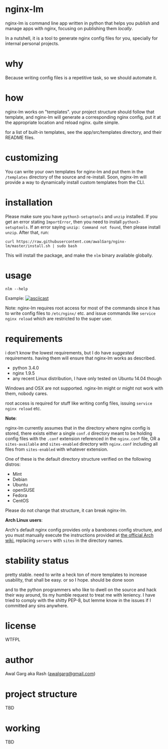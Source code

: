 # nginx-lm

nginx-lm is command line app written in python that helps you publish and manage apps with nginx, focusing on publishing them _locally_.

In a nutshell, it is a tool to generate nginx config files for you, specially for internal personal projects.

# why

Because writing config files is a repetitive task, so we should automate it.

# how

nginx-lm works on "templates". your project structure should follow that template, and nginx-lm will generate a corresponding nginx config, put it at the appropriate location and reload nginx. quite simple.

for a list of built-in templates, see the app/src/templates directory, and their README files.

# customizing

You can write your own templates for nginx-lm and put them in the `/templates` directory of the source and re-install. Soon, nginx-lm will provide a way to dynamically install custom templates from the CLI.

# installation

Please make sure you have `python3-setuptools` and `unzip` installed. If you get an error stating `ImportError`, then you need to install `python3-setuptools`. If an error saying `unzip: Command not found`, then please install `unzip`. After that, run:

```
curl https://raw.githubusercontent.com/awalGarg/nginx-lm/master/install.sh | sudo bash
```

This will install the package, and make the `nlm` binary available globally.

# usage

```
nlm --help
```
Example: [![asciicast](https://asciinema.org/a/27698.png)](https://asciinema.org/a/27698)

Note: nginx-lm requires root access for most of the commands since it has to write config files to `/etc/nginx/` etc. and issue commands like `service nginx reload` which are restricted to the super user.

# requirements

i don't know the lowest requirements, but I do have *suggested* requirements. having them will ensure that nginx-lm works as described.

- python 3.4.0
- nginx 1.9.5
- any recent Linux distribution, I have only tested on Ubuntu 14.04 though

Windows and OSX are not supported. nginx-lm might or might not work with them, nobody cares.

root access is required for stuff like writing config files, issuing `service nginx reload` etc.

**Note**:

nginx-lm currently assumes that in the directory where nginx config is stored, there exists either a single `conf.d` directory meant to be holding config files with the `.conf` extension referenced in the `nginx.conf` file, OR a `sites-available` and `sites-enabled` directory with `nginx.conf` including all files from `sites-enabled` with whatever extension.

One of these is the default directory structure verified on the following distros:

 - Mint
 - Debian
 - Ubuntu
 - openSUSE
 - Fedora
 - CentOS

Please do not change that structure, it can break nginx-lm.

**Arch Linux users**:

Arch's default nginx config provides only a barebones config structure, and you must manually execute the instructions provided at [the official Arch wiki](https://wiki.archlinux.org/index.php/Nginx#Managing_server_entries), replacing `servers` with `sites` in the directory names.

# stability status

pretty stable. need to write a heck ton of more templates to increase usability, that shall be easy. or so I hope.
should be done soon

and to the python programmers who like to dwell on the source and hack their way around, tis my humble request to treat me with leniency. I have tried to comply with the shitty PEP-8, but lemme know in the issues if I committed any sins anywhere.

# license

WTFPL

# author

Awal Garg aka Rash (awalgarg@gmail.com)

# project structure

TBD

# working

TBD

